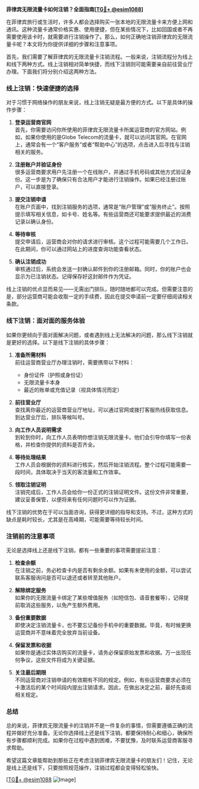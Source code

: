 **菲律宾无限流量卡如何注销？全面指南[[TG💪+ @esim1088](https://t.me/s/esim1088)]**

在菲律宾旅行或生活时，许多人都会选择购买一张本地的无限流量卡来方便上网和通讯。这种流量卡通常价格实惠、使用便捷，但在某些情况下，比如回国或者不再需要使用该卡时，就需要进行注销操作了。那么，如何正确地注销菲律宾的无限流量卡呢？本文将为你提供详细的步骤和注意事项。

首先，我们需要了解菲律宾的无限流量卡注销流程。一般来说，注销流程分为线上和线下两种方式。线上注销相对简单快捷，而线下注销则可能需要亲自前往营业厅办理。下面我们将分别介绍这两种方法。

### **线上注销：快速便捷的选择**

对于习惯于网络操作的朋友来说，线上注销无疑是最方便的方式。以下是具体的操作步骤：

1. **登录运营商官网**  
   首先，你需要访问你所使用的菲律宾无限流量卡所属运营商的官方网站。例如，如果你使用的是Globe Telecom的流量卡，就可以访问其官网。在官网上，通常会有一个“客户服务”或者“帮助中心”的选项，点击进入后寻找与注销相关的服务。

2. **注册账户并验证身份**  
   很多运营商要求用户先注册一个在线账户，并通过手机号码或其他方式验证身份。这一步是为了确保只有合法用户才能进行注销操作。如果已经注册过账户，可以直接登录。

3. **提交注销申请**  
   在账户页面中，找到注销服务的选项，通常是“账户管理”或“服务终止”。按照提示填写相关信息，如卡号、姓名等。有些运营商还可能要求提供最近的消费记录以确认身份。

4. **等待审核**  
   提交申请后，运营商会对你的请求进行审核。这个过程可能需要几个工作日。在此期间，你可以通过网站上的进度查询功能查看状态。

5. **确认注销成功**  
   审核通过后，系统会发送一封确认邮件到你的注册邮箱。同时，你的账户也会显示为已注销状态。记得保存好这封邮件作为凭证。

线上注销的优点显而易见——无需出门排队，随时随地都可以完成。但需要注意的是，部分运营商可能会收取一定的手续费，因此在提交申请前一定要仔细阅读相关条款。

### **线下注销：面对面的服务体验**

如果你更倾向于面对面解决问题，或者遇到线上无法解决的问题，那么线下注销就是更好的选择。以下是线下注销的具体步骤：

1. **准备所需材料**  
   前往运营商营业厅办理注销时，需要携带以下材料：
   - 身份证件（护照或身份证）
   - 无限流量卡本身
   - 最近的账单或充值记录（视具体情况而定）

2. **前往营业厅**  
   查找离你最近的运营商营业厅地址，可以通过官网或拨打客服热线获取信息。到达营业厅后，排队等候叫号。

3. **向工作人员说明需求**  
   到轮到你时，向工作人员表明你想注销无限流量卡。他们会引导你填写一份表格，并检查你提供的资料是否齐全。

4. **等待处理结果**  
   工作人员会根据你的资料进行核实，然后开始注销流程。整个过程可能需要一段时间，具体取决于当天的客流量和工作效率。

5. **领取注销证明**  
   注销完成后，工作人员会给你一份正式的注销证明文件。这份文件非常重要，建议妥善保管，以便将来有任何问题时可以作为证据。

线下注销的优势在于可以当面咨询，获得更详细的指导和支持。不过，这种方式的缺点是耗时较长，尤其是在高峰期，可能需要等待较长时间。

### **注销前的注意事项**

无论是选择线上还是线下注销，都有一些重要的事项需要提前注意：

1. **检查余额**  
   在注销之前，务必检查卡内是否有剩余余额。如果有未使用的金额，可以尝试联系客服询问是否可以退还或者转至其他账户。

2. **解除绑定服务**  
   如果你的无限流量卡绑定了某些增值服务（如短信包、语音套餐等），记得提前取消这些服务，以免产生额外费用。

3. **备份重要数据**  
   即使决定注销流量卡，也不要忘记备份手机中的重要数据。毕竟，有时候更换运营商并不意味着完全放弃当前设备。

4. **保留发票和收据**  
   如果你是通过实体店购买的流量卡，请务必保留原始发票和收据。万一出现任何争议，这些文件将成为关键证据。

5. **关注最后期限**  
   不同运营商对注销申请的有效期有不同的规定。例如，有些运营商要求必须在卡激活后的某个时间段内提出注销请求。因此，在做出决定之前，最好先查阅相关规定。

### **总结**

总的来说，菲律宾无限流量卡的注销并不是一件复杂的事情，但需要遵循正确的流程并做好充分准备。无论你选择线上还是线下注销，都要保持耐心和细心，确保所有步骤都顺利完成。如果你在过程中遇到困难，不要犹豫，及时联系运营商客服寻求帮助。

希望这篇文章能帮助到那些正在考虑注销菲律宾无限流量卡的朋友们！记住，无论是线上还是线下，只要按照规范操作，注销过程都会变得轻松愉快。

[[TG💪+ @esim1088](https://t.me/s/esim1088) ![Image](https://i.postimg.cc/4NQfJmqS/Snipaste-2025-05-13-00-14-12.png)]